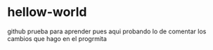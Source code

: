 # hellow-world
github prueba para aprender
pues aqui probando lo de comentar los cambios que hago en el progrmita
